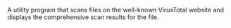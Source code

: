 A utility program that scans files on the well-known VirusTotal website and displays the comprehensive scan results for the file.
